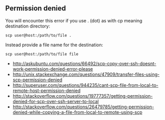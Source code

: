 ## Permission denied

You will encounter this error if you use . (dot) as with cp meaning destination directory:

`scp user@host:/path/to/file .`

Instead provide a file name for the destination:

`scp user@host:/path/to/file file`

- http://askubuntu.com/questions/66492/scp-copy-over-ssh-doesnt-work-permission-denied-error-please
- http://unix.stackexchange.com/questions/47909/transfer-files-using-scp-permission-denied
- http://superuser.com/questions/944235/cant-scp-file-from-local-to-remote-host-permission-denied
- http://stackoverflow.com/questions/19777357/getting-permission-denied-for-scp-over-ssh-server-to-local
- http://stackoverflow.com/questions/26479785/getting-permission-denied-while-copying-a-file-from-local-to-remote-using-scp
